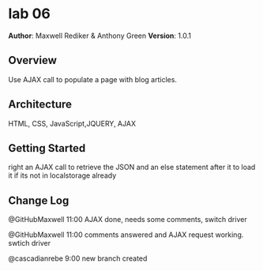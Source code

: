 # lab 06

**Author**: Maxwell Rediker & Anthony Green
**Version**: 1.0.1

## Overview
Use AJAX call to populate a page with blog articles.

## Architecture
HTML, CSS, JavaScript,JQUERY, AJAX

## Getting Started
<!-- What are the steps that a user must take in order to build this app on their own machine and get it running? -->
right an AJAX call to retrieve the JSON
and an else statement after it to load it if its not in localstorage already

## Change Log
@GitHubMaxwell 11:00 AJAX done, needs some comments, switch driver

@GitHubMaxwell 11:00 comments answered and AJAX request working. swtich driver

@cascadianrebe 9:00 new branch created